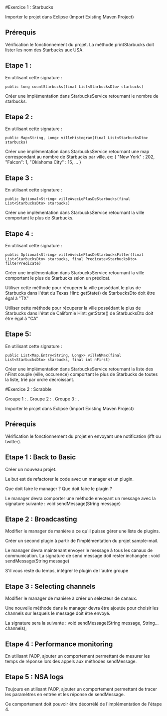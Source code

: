 #Exercice 1 : Starbucks 

Importer le projet dans Eclipse (Import Existing Maven Project)

## Prérequis 
Vérification le fonctionnement du projet. La méthode printStarbucks doit lister les nom des Starbucks aux USA. 

## Etape 1 : 

En utilisant cette signature :
```
public long countStarbucks(final List<StarbucksDto> starbucks)
```

Créer une implémentation dans StarbucksService retournant le nombre de starbucks.

## Etape 2 : 
En utilisant cette signature :
```
public Map<String, Long> villeHistogram(final List<StarbucksDto> starbucks)
```

Créer une implémentation dans StarbucksService retournant une map correspondant au nombre de Starbucks par ville.
ex: 
{
  "New York" : 202,
  "Falcon": 1,
  "Oklahoma City" : 15,
  ...
}

## Etape 3 :
En utilisant cette signature :
```
public Optional<String> villeAvecLePlusDeStarbucks(final List<StarbucksDto> starbucks)
```
Créer une implémentation dans StarbucksService retournant la ville comportant le plus de Starbucks.

## Etape 4 :
En utilisant cette signature :
```
public Optional<String> villeAvecLePlusDeStarbucksFilter(final List<StarbucksDto> starbucks, final Predicate<StarbucksDto> filterPredicate)
```
Créer une implémentation dans StarbucksService retournant la ville comportant le plus de Starbucks selon un prédicat.

Utiliser cette méthode pour récuperer la ville possédant le plus de Starbucks dans l'état du Texas
Hint: getState() de StarbucksDto doit être égal à "TX"

Utiliser cette méthode pour récuperer la ville possédant le plus de Starbucks dans l'état de Californie
Hint: getState() de StarbucksDto doit être égal à "CA"


## Etape 5:
En utilisant cette signature :
```
public List<Map.Entry<String, Long>> villeNMax(final List<StarbucksDto> starbucks, final int nFirst)
```

Créer une implémentation dans StarbucksService retournant la liste des nFirst couple (ville, occurence) comportant le plus de Starbucks de toutes la liste, trié par ordre décroissant.



#Exercice 2 : Scrabble

Groupe 1 : .
Groupe 2 : .
Groupe 3 : .


Importer le projet dans Eclipse (Import Existing Maven Project)

## Prérequis 
Vérification le fonctionnement du projet en envoyant une notification (ifft ou twitter).

## Etape 1 : Back to Basic
Créer un nouveau projet.

Le but est de refactorer le code avec un manager et un plugin.

Que doit faire le manager ?
Que doit faire le plugin ?

Le manager devra comporter une méthode envoyant un message avec la signature suivante : 
void sendMessage(String message)

## Etape 2 : Broadcasting
Modifier le manager de manière à ce qu'il puisse gérer une liste de plugins.

Créer un second plugin à partir de l'implémentation du projet sample-mail.

Le manager devra maintenant envoyer le message à tous les canaux de communication.
La signature de send message doit rester inchangée : 
void sendMessage(String message)

S'il vous reste du temps, intégrer le plugin de l'autre groupe

## Etape 3 : Selecting channels
Modifier le manager de manière à créer un sélecteur de canaux.

Une nouvelle méthode dans le manager devra être ajoutée pour choisir les channels sur lesquels le message doit être envoyé.

La signature sera la suivante : 
void sendMessage(String message, String... channels);

## Etape 4 : Performance monitoring
En utilisant l'AOP, ajouter un comportement permettant de mesurer les temps de réponse lors des appels aux méthodes sendMessage.

## Etape 5 : NSA logs
Toujours en utilisant l'AOP, ajouter un comportement permettant de tracer les paramètres en entrée et les réponse de sendMessage.

Ce comportement doit pouvoir être décorrélé de l'implémentation de l'étape 4.


